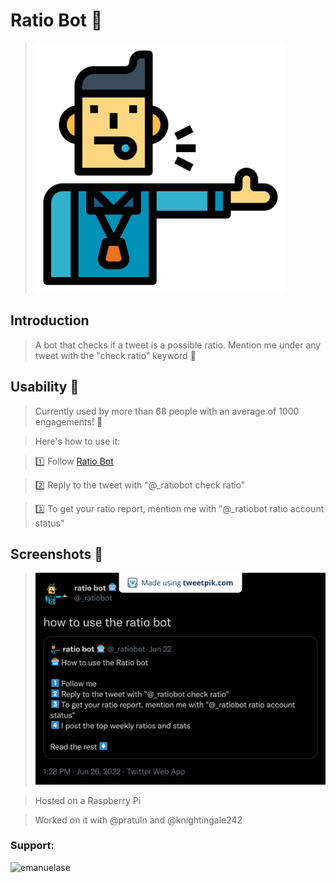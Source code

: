 # Ratio Bot 🤖

>![Profile picture](src/pics/readmepics/ref.png) 

## Introduction

> A bot that checks if a tweet is a possible ratio. Mention me under any tweet with the "check ratio" keyword 💫

## Usability 🤔

> Currently used by more than 68 people with an average of 1000 engagements! 🤯

> Here's how to use it:

> 1️⃣ Follow [Ratio Bot](https://twitter.com/_ratiobot)

> 2️⃣ Reply to the tweet with "@_ratiobot check ratio"

> 3️⃣ To get your ratio report, mention me with "@_ratiobot ratio account status"

## Screenshots 📸
>![How to use](src/pics/readmepics/1541111232513589248.png)

>Hosted on a Raspberry Pi

>Worked on it with @pratuln and @knightingale242

<h3 align="left">Support:</h3>
<p><a href="https://www.buymeacoffee.com/emanuelase"> <img align="left" src="https://cdn.buymeacoffee.com/buttons/v2/default-yellow.png" height="50" width="210" alt="emanuelase" /></a></p><br><br>
